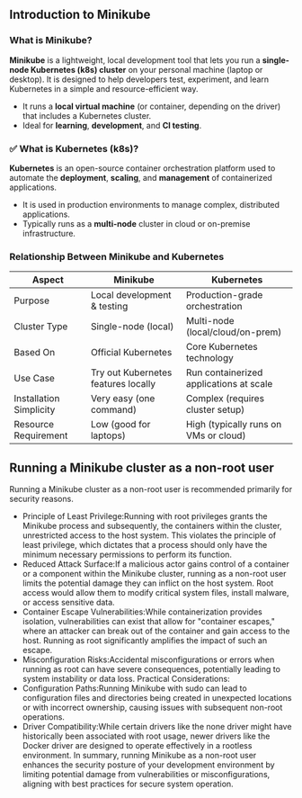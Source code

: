## Introduction to **Minikube**

### What is **Minikube**?

**Minikube** is a lightweight, local development tool that lets you run a **single-node Kubernetes (k8s) cluster** on your personal machine (laptop or desktop). It is designed to help developers test, experiment, and learn Kubernetes in a simple and resource-efficient way.

* It runs a **local virtual machine** (or container, depending on the driver) that includes a Kubernetes cluster.
* Ideal for **learning**, **development**, and **CI testing**.

### ✅ What is **Kubernetes (k8s)**?

**Kubernetes** is an open-source container orchestration platform used to automate the **deployment**, **scaling**, and **management** of containerized applications.

* It is used in production environments to manage complex, distributed applications.
* Typically runs as a **multi-node** cluster in cloud or on-premise infrastructure.

### Relationship Between **Minikube** and **Kubernetes**

| Aspect                  | Minikube                            | Kubernetes                              |
| ----------------------- | ----------------------------------- | --------------------------------------- |
| Purpose                 | Local development & testing         | Production-grade orchestration          |
| Cluster Type            | Single-node (local)                 | Multi-node (local/cloud/on-prem)        |
| Based On                | Official Kubernetes                 | Core Kubernetes technology              |
| Use Case                | Try out Kubernetes features locally | Run containerized applications at scale |
| Installation Simplicity | Very easy (one command)             | Complex (requires cluster setup)        |
| Resource Requirement    | Low (good for laptops)              | High (typically runs on VMs or cloud)   |


## Running a Minikube cluster as a non-root user

Running a Minikube cluster as a non-root user is recommended primarily for security reasons.
* Principle of Least Privilege:Running with root privileges grants the Minikube process and subsequently, the containers within the cluster, unrestricted access to the host system. This violates the principle of least privilege, which dictates that a process should only have the minimum necessary permissions to perform its function.
* Reduced Attack Surface:If a malicious actor gains control of a container or a component within the Minikube cluster, running as a non-root user limits the potential damage they can inflict on the host system. Root access would allow them to modify critical system files, install malware, or access sensitive data.
* Container Escape Vulnerabilities:While containerization provides isolation, vulnerabilities can exist that allow for "container escapes," where an attacker can break out of the container and gain access to the host. Running as root significantly amplifies the impact of such an escape.
* Misconfiguration Risks:Accidental misconfigurations or errors when running as root can have severe consequences, potentially leading to system instability or data loss.
Practical Considerations:
* Configuration Paths:Running Minikube with sudo can lead to configuration files and directories being created in unexpected locations or with incorrect ownership, causing issues with subsequent non-root operations.
* Driver Compatibility:While certain drivers like the none driver might have historically been associated with root usage, newer drivers like the Docker driver are designed to operate effectively in a rootless environment.
In summary, running Minikube as a non-root user enhances the security posture of your development environment by limiting potential damage from vulnerabilities or misconfigurations, aligning with best practices for secure system operation.
